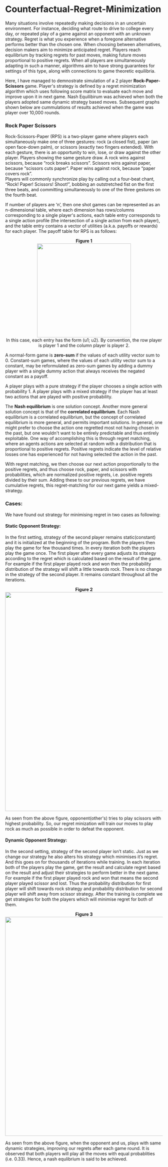 # Counterfactual-Regret-Minimization
Many situations involve repeatedly making decisions in an uncertain environment. For instance, deciding what route to drive to college every day, or repeated play of a game against an opponent with an unknown strategy. Regret is what you experience when a foregone alternative performs better than the chosen one. When choosing between alternatives, decision makers aim to minimize anticipated regret. Players reach equilibrium by tracking regrets for past moves, making future moves proportional to positive regrets. When all players are simultaneously adapting in such a manner, algorithms aim to have strong guarantees for settings of this type, along with connections to game theoretic equilibria.

Here, I have managed to demnostrate simulation of a 2 player <b>Rock-Paper-Scissors</b> game. Player's strategy is defined by a regret minimization algorithm which uses following score matrix to evaluate each move and improve upon it in next game. Nash Equilibirum was achieved when both the players adopted same dynamic strategy based moves. Subsequent graphs shown below are cummulations of results achieved when the game was player over 10,000 rounds.
### Rock Paper Scissors
Rock-Scissors-Paper (RPS) is a two-player game where players each simultaneously make one of three
gestures: rock (a closed fist), paper (an open face-down palm), or scissors (exactly two fingers extended).
With each gesture, there is an opportunity to win, lose, or draw against the other player. Players
showing the same gesture draw. A rock wins against scissors, because “rock breaks scissors”. Scissors
wins against paper, because “scissors cuts paper”. Paper wins against rock, because “paper covers
rock”.  
Players will commonly synchronize play by calling out a four-beat chant, “Rock! Paper! Scissors!
Shoot!”, bobbing an outstretched fist on the first three beats, and committing simultaneously to one
of the three gestures on the fourth beat.

If number of players are ‘n’, then one shot games can be represented as an n-dimensional table, where each dimension has rows/columns corresponding to a single player's actions, each table entry corresponds to a single action profile (the intersection of a single action from each player), and the table entry contains a vector of utilities (a.k.a. payoffs or rewards) for each player. The payoff table for RPS is as follows:
<p align="center">
  <b>Figure 1</b><br>
  <img src="https://user-images.githubusercontent.com/22682743/49383597-1f9a3400-f73f-11e8-8cca-d3c998c2475a.png" width=300>
  <br>
  In this case, each entry has the form (u1; u2). By convention, the row player is player 1 and the column player is player 2.
</p>

A normal-form game is <b>zero-sum</b> if the values of each utility vector sum to 0.
Constant-sum games, where the values of each utility vector sum to a constant, may be reformulated as zero-sum games by adding a dummy player with a single dummy action that always receives the negated constant as a payoff.

A player plays with a pure strategy if the player chooses a single action with probability 1. A player plays with a mixed strategy if the player has at least two actions that are played with positive probability.

The <b>Nash equilibrium</b> is one solution concept. Another more general solution concept is that of the <b>correlated equilibrium</b>.
Each Nash equilibrium is a correlated equilibrium, but the concept of correlated equilibrium is more general, and permits important solutions.
In general, one might prefer to choose the action one regretted most not having chosen in the past, but one wouldn't want to be entirely predictable and thus entirely exploitable. One way of accomplishing this is through regret matching, where an agents actions are selected at random with a distribution that is proportional to positive regrets. Positive regrets indicate the level of relative losses one has experienced for not having selected the action in the past.

With regret matching, we then choose our next action proportionally to the positive regrets, and thus choose rock, paper, and scissors with probabilities, which are normalized positive regrets, i.e. positive regrets divided by their sum. Adding these to our previous regrets, we have cumulative regrets, this regret-matching for our next game yields a mixed-strategy.

### Cases:
We have found out strategy for minimising regret in two cases as following:
#### Static Opponent Strategy:
In the first setting, strategy of the second player remains static(constant) and it is initialized at the beginning of the program. Both the players then play the game for few thousand times. In every iteration both the players play the game once. The first player after every game adjusts its strategy according to the regret which is calculated based on the result of the game. For example if the first player played rock and won then the probability distribution of the strategy will shift a little towards rock. There is no change in the strategy of the second player. It remains constant throughout all the iterations.
<p align="center">
  <b>Figure 2</b><br>
  <img src="https://user-images.githubusercontent.com/22682743/49385532-aa7d2d80-f743-11e8-8e6b-ebb752162291.png" width=700>
  <br>
</p>

As seen from the above figure, opponent(other's) tries to play scissors with highest probability. So, our regret minization will train our moves to play rock as much as possible in order to defeat the opponent.

#### Dynamic Opponent Strategy:
In the second setting, strategy of the second player isn’t static. Just as we change our strategy he also alters his strategy which minimises it’s regret. And this goes on for thousands of iterations while training. In each iteration both of the players play the game, get the result and calculate regret based on the result and adjust their strategies to perform better in the next game. For example if the first player played rock and won that means the second player played scissor and lost. Thus the probability distribution for first player will shift towards rock strategy and probability distribution for second player will shift away from scissor strategy. After the training is complete we get strategies for both the players which will minimise regret for both of them.
<p align="center">
  <b>Figure 3</b><br>
  <img src="https://user-images.githubusercontent.com/22682743/49386069-c03f2280-f744-11e8-8336-55cc313fcdee.png" width=700>
  <br>  
</p>

As seen from the above figure, when the opponent and us, plays with same dynamic strategies, improving our regrets after each game round. It is observed that both players will play all the moves with equal probablities (i.e. 0.33). Hence, a nash equlibrium is said to be achieved.
